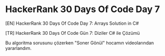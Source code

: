 # HackerRank 30 Days Of Code Day 7
[EN] HackerRank 30 Days Of Code Day 7: Arrays Solution in C# 

[TR] HackerRank 30 Days Of Code Gün 7: Diziler C# ile Çözümü

Bu algoritma sorusunu çözerken "Soner Gönül" hocamın videolarından yararlandım.
